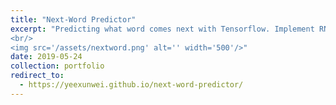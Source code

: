 ```yaml
---
title: "Next-Word Predictor"
excerpt: "Predicting what word comes next with Tensorflow. Implement RNN and LSTM to develope four models of various languages.
<br/>
<img src='/assets/nextword.png' alt='' width='500'/>"
date: 2019-05-24
collection: portfolio
redirect_to:
  - https://yeexunwei.github.io/next-word-predictor/
---
```

